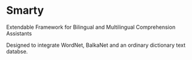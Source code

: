 # Smarty
Extendable Framework for Bilingual and Multilingual Comprehension Assistants

Designed to integrate WordNet, BalkaNet and an ordinary dictionary text databse.
